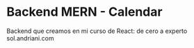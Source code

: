 # Backend MERN - Calendar

Backend que creamos en mi curso de React: de cero a experto
sol.andriani.com